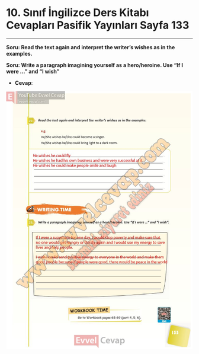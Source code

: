 # 10. Sınıf İngilizce Ders Kitabı Cevapları Pasifik Yayınları Sayfa 133

---

**Soru: Read the text again and interpret the writer’s wishes as in the examples.**

**Soru: Write a paragraph imagining yourself as a hero/heroine. Use “If I were …” and “I wish”**

-   **Cevap**:

![Image 1](./image_1.jpg)